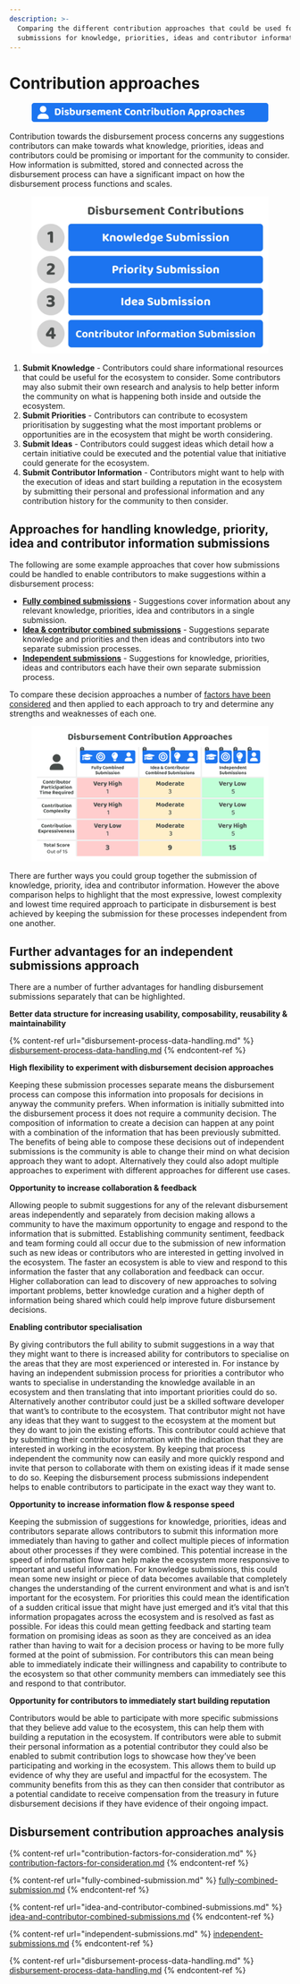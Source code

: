 ```yaml
---
description: >-
  Comparing the different contribution approaches that could be used for making
  submissions for knowledge, priorities, ideas and contributor information
---
```


# Contribution approaches

<figure><img src="../../.gitbook/assets/disbursement-contribution-approaches-title.png" alt=""><figcaption></figcaption></figure>

Contribution towards the disbursement process concerns any suggestions contributors can make towards what knowledge, priorities, ideas and contributors could be promising or important for the community to consider. How information is submitted, stored and connected across the disbursement process can have a significant impact on how the disbursement process functions and scales.



<div align="left">

<figure><img src="../../.gitbook/assets/disbursement-contributions.jpg" alt="" width="563"><figcaption></figcaption></figure>

</div>

1. **Submit Knowledge** - Contributors could share informational resources that could be useful for the ecosystem to consider. Some contributors may also submit their own research and analysis to help better inform the community on what is happening both inside and outside the ecosystem.
2. **Submit Priorities** - Contributors can contribute to ecosystem prioritisation by suggesting what the most important problems or opportunities are in the ecosystem that might be worth considering.
3. **Submit Ideas** - Contributors could suggest ideas which detail how a certain initiative could be executed and the potential value that initiative could generate for the ecosystem.
4. **Submit Contributor Information** - Contributors might want to help with the execution of ideas and start building a reputation in the ecosystem by submitting their personal and professional information and any contribution history for the community to then consider.



## Approaches for handling knowledge, priority, idea and contributor information submissions

The following are some example approaches that cover how submissions could be handled to enable contributors to make suggestions within a disbursement process:

* [**Fully combined submissions**](fully-combined-submission.md) - Suggestions cover information about any relevant knowledge, priorities, idea and contributors in a single submission.
* [**Idea & contributor combined submissions**](idea-and-contributor-combined-submissions.md) - Suggestions separate knowledge and priorities and then ideas and contributors into two separate submission processes.
* [**Independent submissions**](independent-submissions.md) - Suggestions for knowledge, priorities, ideas and contributors each have their own separate submission process.

To compare these decision approaches a number of [factors have been considered](contribution-factors-for-consideration.md) and then applied to each approach to try and determine any strengths and weaknesses of each one.

<figure><img src="../../.gitbook/assets/disbursement-contribution-approaches.png" alt=""><figcaption></figcaption></figure>

There are further ways you could group together the submission of knowledge, priority, idea and contributor information. However the above comparison helps to highlight that the most expressive, lowest complexity and lowest time required approach to participate in disbursement is best achieved by keeping the submission for these processes independent from one another.



## Further advantages for an independent submissions approach

There are a number of further advantages for handling disbursement submissions separately that can be highlighted.



**Better data structure for increasing usability, composability, reusability & maintainability**

{% content-ref url="disbursement-process-data-handling.md" %}
[disbursement-process-data-handling.md](disbursement-process-data-handling.md)
{% endcontent-ref %}



**High flexibility to experiment with disbursement decision approaches**

Keeping these submission processes separate means the disbursement process can compose this information into proposals for decisions in anyway the community prefers. When information is initially submitted into the disbursement process it does not require a community decision. The composition of information to create a decision can happen at any point with a combination of the information that has been previously submitted. The benefits of being able to compose these decisions out of independent submissions is the community is able to change their mind on what decision approach they want to adopt. Alternatively they could also adopt multiple approaches to experiment with different approaches for different use cases.



**Opportunity to increase collaboration & feedback**

Allowing people to submit suggestions for any of the relevant disbursement areas independently and separately from decision making allows a community to have the maximum opportunity to engage and respond to the information that is submitted. Establishing community sentiment, feedback and team forming could all occur due to the submission of new information such as new ideas or contributors who are interested in getting involved in the ecosystem. The faster an ecosystem is able to view and respond to this information the faster that any collaboration and feedback can occur. Higher collaboration can lead to discovery of new approaches to solving important problems, better knowledge curation and a higher depth of information being shared which could help improve future disbursement decisions.



**Enabling contributor specialisation**

By giving contributors the full ability to submit suggestions in a way that they might want to there is increased ability for contributors to specialise on the areas that they are most experienced or interested in. For instance by having an independent submission process for priorities a contributor who wants to specialise in understanding the knowledge available in an ecosystem and then translating that into important priorities could do so. Alternatively another contributor could just be a skilled software developer that want’s to contribute to the ecosystem. That contributor might not have any ideas that they want to suggest to the ecosystem at the moment but they do want to join the existing efforts. This contributor could achieve that by submitting their contributor information with the indication that they are interested in working in the ecosystem. By keeping that process independent the community now can easily and more quickly respond and invite that person to collaborate with them on existing ideas if it made sense to do so. Keeping the disbursement process submissions independent helps to enable contributors to participate in the exact way they want to.



**Opportunity to increase information flow & response speed**

Keeping the submission of suggestions for knowledge, priorities, ideas and contributors separate allows contributors to submit this information more immediately than having to gather and collect multiple pieces of information about other processes if they were combined. This potential increase in the speed of information flow can help make the ecosystem more responsive to important and useful information. For knowledge submissions, this could mean some new insight or piece of data becomes available that completely changes the understanding of the current environment and what is and isn’t important for the ecosystem. For priorities this could mean the identification of a sudden critical issue that might have just emerged and it’s vital that this information propagates across the ecosystem and is resolved as fast as possible. For ideas this could mean getting feedback and starting team formation on promising ideas as soon as they are conceived as an idea rather than having to wait for a decision process or having to be more fully formed at the point of submission. For contributors this can mean being able to immediately indicate their willingness and capability to contribute to the ecosystem so that other community members can immediately see this and respond to that contributor.



**Opportunity for contributors to immediately start building reputation**

Contributors would be able to participate with more specific submissions that they believe add value to the ecosystem, this can help them with building a reputation in the ecosystem. If contributors were able to submit their personal information as a potential contributor they could also be enabled to submit contribution logs to showcase how they’ve been participating and working in the ecosystem. This allows them to build up evidence of why they are useful and impactful for the ecosystem. The community benefits from this as they can then consider that contributor as a potential candidate to receive compensation from the treasury in future disbursement decisions if they have evidence of their ongoing impact.



## **Disbursement contribution approaches analysis**

{% content-ref url="contribution-factors-for-consideration.md" %}
[contribution-factors-for-consideration.md](contribution-factors-for-consideration.md)
{% endcontent-ref %}

{% content-ref url="fully-combined-submission.md" %}
[fully-combined-submission.md](fully-combined-submission.md)
{% endcontent-ref %}

{% content-ref url="idea-and-contributor-combined-submissions.md" %}
[idea-and-contributor-combined-submissions.md](idea-and-contributor-combined-submissions.md)
{% endcontent-ref %}

{% content-ref url="independent-submissions.md" %}
[independent-submissions.md](independent-submissions.md)
{% endcontent-ref %}

{% content-ref url="disbursement-process-data-handling.md" %}
[disbursement-process-data-handling.md](disbursement-process-data-handling.md)
{% endcontent-ref %}
